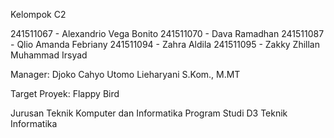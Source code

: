 Kelompok C2

241511067 - Alexandrio Vega Bonito
241511070 - Dava Ramadhan
241511087 - Qlio Amanda Febriany
241511094 - Zahra Aldila 
241511095 - Zakky Zhillan Muhammad Irsyad

Manager: Djoko Cahyo Utomo Lieharyani S.Kom., M.MT

Target Proyek: Flappy Bird

Jurusan Teknik Komputer dan Informatika
Program Studi D3 Teknik Informatika
